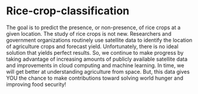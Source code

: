 # Rice-crop-classification

The goal is to predict the presence, or non-presence, of rice crops at a given location.
The study of rice crops is not new. Researchers and government organizations routinely use satellite data to identify the location of agriculture crops and forecast yield. Unfortunately, there is no ideal solution that yields perfect results. So, we continue to make progress by taking advantage of increasing amounts of publicly available satellite data and improvements in cloud computing and machine learning. In time, we will get better at understanding agriculture from space. But, this data gives YOU the chance to make contributions toward solving world hunger and improving food security! 
